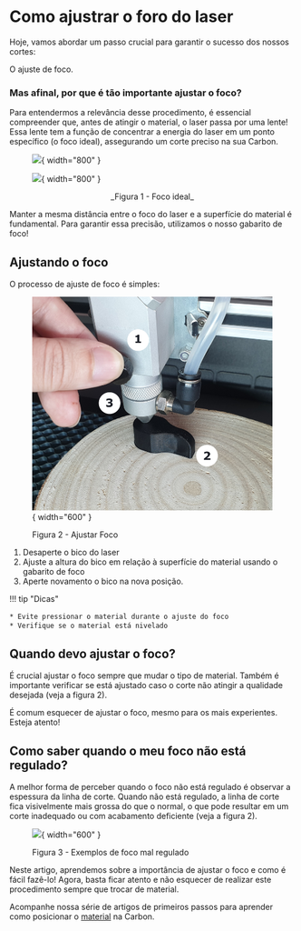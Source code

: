 # Como ajustrar o foro do laser

Hoje, vamos abordar um passo crucial para garantir o sucesso dos nossos cortes:

O ajuste de foco.

### Mas afinal, por que é tão importante ajustar o foco?

Para entendermos a relevância desse procedimento, é essencial compreender que, antes de atingir o material, o laser passa por uma lente! Essa lente tem a função de concentrar a energia do laser em um ponto específico (o foco ideal), assegurando um corte preciso na sua Carbon.

<figure markdown="span">

  ![](../images/laser-cabeçote-light.png#only-light){ width="800" }
  <figcaption></figcaption>

  ![](../images/laser-cabeçote-dark.png#only-dark){ width="800" }
  <figcaption></figcaption>

</figure>

<p style="text-align: center;">_Figura 1 - Foco ideal_</p>

Manter a mesma distância entre o foco do laser e a superfície do material é fundamental. Para garantir essa precisão, utilizamos o nosso gabarito de foco!

## Ajustando o foco

O processo de ajuste de foco é simples:

<figure markdown="span">

  ![](../images/ajuste-foco.png){ width="600" }
  <figcaption>Figura 2 - Ajustar Foco</figcaption>

</figure>

1. Desaperte o bico do laser
2. Ajuste a altura do bico em relação à superfície do material usando o gabarito de foco
3. Aperte novamento o bico na nova posição.

!!! tip "Dicas"
    
    * Evite pressionar o material durante o ajuste do foco
    * Verifique se o material está nivelado

## Quando devo ajustar o foco?

É crucial ajustar o foco sempre que mudar o tipo de material. Também é importante verificar se está ajustado caso o corte não atingir a qualidade desejada (veja a figura 2).

É comum esquecer de ajustar o foco, mesmo para os mais experientes. Esteja atento!

## Como saber quando o meu foco não está regulado?

A melhor forma de perceber quando o foco não está regulado é observar a espessura da linha de corte. Quando não está regulado, a linha de corte fica visivelmente mais grossa do que o normal, o que pode resultar em um corte inadequado ou com acabamento deficiente (veja a figura 2).

<figure markdown="span">

  ![](../images/difrenças-foco.png){ width="600" }
  <figcaption>Figura 3 - Exemplos de foco mal regulado</figcaption>

</figure>

Neste artigo, aprendemos sobre a importância de ajustar o foco e como é fácil fazê-lo! Agora, basta ficar atento e não esquecer de realizar este procedimento sempre que trocar de material.

Acompanhe nossa série de artigos de primeiros passos para aprender como posicionar o [material] na Carbon.

[material]: https://gadgetpluskdb.github.io/Carbon-FAQS/manual/primeiros-trabalhos/material/